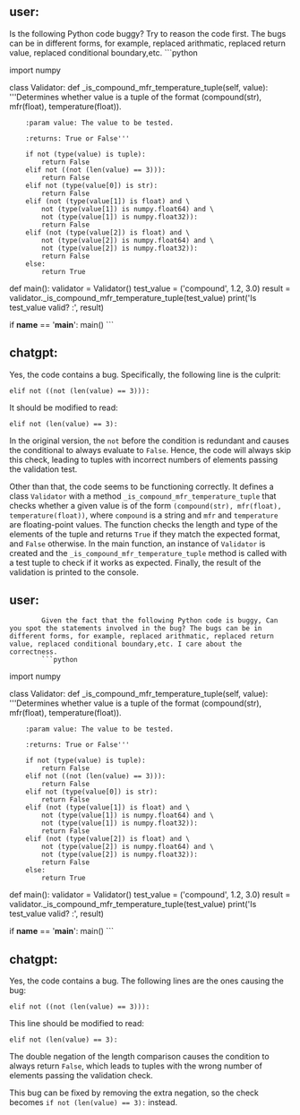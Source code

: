 

## user: 

Is the following Python code buggy? Try to reason the code first. The bugs can be in different forms, for example, replaced arithmatic, replaced return value, replaced conditional boundary,etc.
            ```python
            
























import numpy


class Validator:
    def _is_compound_mfr_temperature_tuple(self, value):
        '''Determines whether value is a tuple of the format
        (compound(str), mfr(float), temperature(float)).

        :param value: The value to be tested.

        :returns: True or False'''
        
        if not (type(value) is tuple):
            return False
        elif not ((not (len(value) == 3))):
            return False
        elif not (type(value[0]) is str):
            return False
        elif (not (type(value[1]) is float) and \
            not (type(value[1]) is numpy.float64) and \
            not (type(value[1]) is numpy.float32)):
            return False
        elif (not (type(value[2]) is float) and \
            not (type(value[2]) is numpy.float64) and \
            not (type(value[2]) is numpy.float32)):
            return False
        else:
            return True


def main():
    validator = Validator()
    test_value = ('compound', 1.2, 3.0)
    result = validator._is_compound_mfr_temperature_tuple(test_value)
    print('Is test_value valid? :', result)


if __name__ == '__main__':
    main()
            ```
            

## chatgpt: 

Yes, the code contains a bug. Specifically, the following line is the culprit:
```
elif not ((not (len(value) == 3))):
```
It should be modified to read:
```
elif not (len(value) == 3):
```
In the original version, the `not` before the condition is redundant and causes the conditional to always evaluate to `False`. Hence, the code will always skip this check, leading to tuples with incorrect numbers of elements passing the validation test.

Other than that, the code seems to be functioning correctly. It defines a class `Validator` with a method `_is_compound_mfr_temperature_tuple` that checks whether a given value is of the form `(compound(str), mfr(float), temperature(float))`, where `compound` is a string and `mfr` and `temperature` are floating-point values. The function checks the length and type of the elements of the tuple and returns `True` if they match the expected format, and `False` otherwise. In the main function, an instance of `Validator` is created and the `_is_compound_mfr_temperature_tuple` method is called with a test tuple to check if it works as expected. Finally, the result of the validation is printed to the console.

## user: 


            Given the fact that the following Python code is buggy, Can you spot the statements involved in the bug? The bugs can be in different forms, for example, replaced arithmatic, replaced return value, replaced conditional boundary,etc. I care about the correctness.
            ```python
            
























import numpy


class Validator:
    def _is_compound_mfr_temperature_tuple(self, value):
        '''Determines whether value is a tuple of the format
        (compound(str), mfr(float), temperature(float)).

        :param value: The value to be tested.

        :returns: True or False'''
        
        if not (type(value) is tuple):
            return False
        elif not ((not (len(value) == 3))):
            return False
        elif not (type(value[0]) is str):
            return False
        elif (not (type(value[1]) is float) and \
            not (type(value[1]) is numpy.float64) and \
            not (type(value[1]) is numpy.float32)):
            return False
        elif (not (type(value[2]) is float) and \
            not (type(value[2]) is numpy.float64) and \
            not (type(value[2]) is numpy.float32)):
            return False
        else:
            return True


def main():
    validator = Validator()
    test_value = ('compound', 1.2, 3.0)
    result = validator._is_compound_mfr_temperature_tuple(test_value)
    print('Is test_value valid? :', result)


if __name__ == '__main__':
    main()
            ```
            

## chatgpt: 

Yes, the code contains a bug. The following lines are the ones causing the bug:
```
elif not ((not (len(value) == 3))):
```
This line should be modified to read:
```
elif not (len(value) == 3):
```
The double negation of the length comparison causes the condition to always return `False`, which leads to tuples with the wrong number of elements passing the validation check.

This bug can be fixed by removing the extra negation, so the check becomes `if not (len(value) == 3):` instead.